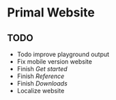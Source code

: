# Primal Website

## TODO
* Todo improve playground output
* Fix mobile version website
* Finish *Get started*
* Finish *Reference*
* Finish *Downloads*
* Localize website